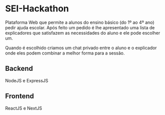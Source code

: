 # SEI-Hackathon

Plataforma Web que permite a alunos do ensino básico (do 1º ao 4º ano) pedir ajuda escolar. Após feito um pedido é lhe apresentado uma lista de explicadores que satisfazem as necessidades do aluno e ele pode escolher um.

Quando é escolhido criamos um chat privado entre o aluno e o explicador onde eles podem combinar a melhor forma para a sessão.


## Backend
NodeJS e ExpressJS

## Frontend
ReactJS e NextJS
